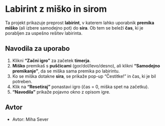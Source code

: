 # Labirint z miško in sirom

Ta projekt prikazuje preprost **labirint**, v katerem lahko uporabnik **premika miško** (ali izbere samodejno pot) do **sira**. Ob tem se beleži **čas**, ki je porabljen za uspešno rešitev labirinta.

## Navodila za uporabo

1. Klikni **“Začni igro”** za začetek **timerja**.  
2. **Miško** premikaš s **puščicami** (gor/dol/levo/desno), ali klikni **“Samodejno premikanje”**, da se miška sama premika po labirintu.  
3. Ko se miška dotakne **sira**, se prikaže pop-up “Čestitke!” in čas, ki je bil potreben.  
4. Klik na **“Resetiraj”** ponastavi igro (čas = 0, miška spet na začetku).  
5. **“Navodila”** prikaže pojavno okno z opisom igre.


## Avtor

- Avtor: Miha Sever  
